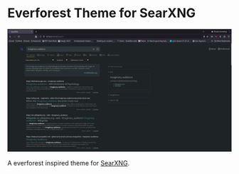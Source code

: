 # Everforest Theme for SearXNG

![Screenshot](preview.png)

A everforest inspired theme for [SearXNG](https://github.com/searxng/searxng).

